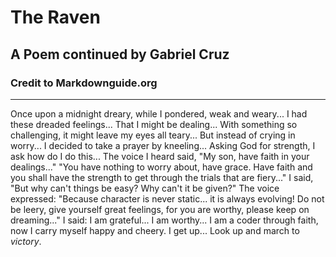 # The Raven
## A Poem continued by Gabriel Cruz
### Credit to Markdownguide.org
***

Once upon a midnight dreary, while I pondered, weak and weary...
I had these dreaded feelings...
That I might be dealing...
With something so challenging, it might leave my eyes all teary...
But instead of crying in worry...
I decided to take a prayer by kneeling...
Asking God for strength, I ask how do I do this...
The voice I heard said, "My son, have faith in your dealings..."
"You have nothing to worry about, have grace.
Have faith and you shall have the strength to get through the trials that are fiery..."
I said, "But why can't things be easy? Why can't it be given?"
The voice expressed: "Because character is never static... it is always evolving!
Do not be leery, give yourself great feelings, for you are worthy, please keep on dreaming..."
I said: I am grateful... I am worthy... I am a coder through faith, now I carry myself happy and cheery.
I get up... Look up and march to _victory_.